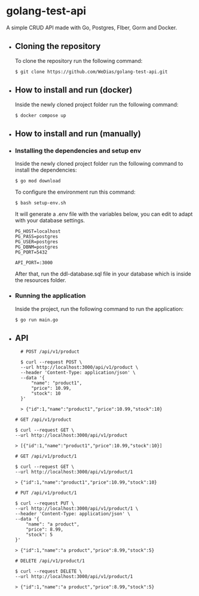 # golang-test-api

  A simple CRUD API made with Go, Postgres, FIber, Gorm and Docker.

- ## Cloning the repository
  To clone the repository run the following command:
  ```
  $ git clone https://github.com/WeDias/golang-test-api.git
  ```
  
- ## How to install and run (docker)
	Inside the newly cloned project folder run the following command:
	```
	$ docker compose up
	```

- ## How to install and run (manually)

- ### Installing the dependencies and setup env
  Inside the newly cloned project folder run the following command to install the dependencies:
  ```
  $ go mod download
  ```
  To configure the environment run this command:
  ```
  $ bash setup-env.sh
  ```
  It will generate a .env file with the variables below, you can edit to adapt with your database settings.
  ```
  PG_HOST=localhost
  PG_PASS=postgres
  PG_USER=postgres
  PG_DBNM=postgres
  PG_PORT=5432
  
  API_PORT=:3000
  ```
  After that, run the ddl-database.sql file in your database which is inside the resources folder.

- ### Running the application
  Inside the project, run the following command to run the application:
  ```
  $ go run main.go
  ```

- ## API
  ```
	# POST /api/v1/product

	$ curl --request POST \
	--url http://localhost:3000/api/v1/product \
	--header 'Content-Type: application/json' \
	--data '{
		"name": "product1",
		"price": 10.99,
		"stock": 10
	}'

	> {"id":1,"name":"product1","price":10.99,"stock":10}
	```

	```
	# GET /api/v1/product

	$ curl --request GET \
	--url http://localhost:3000/api/v1/product

	> [{"id":1,"name":"product1","price":10.99,"stock":10}]
	```

	```
	# GET /api/v1/product/1

	$ curl --request GET \
	--url http://localhost:3000/api/v1/product/1

	> {"id":1,"name":"product1","price":10.99,"stock":10}
	```

	```
	# PUT /api/v1/product/1

	$ curl --request PUT \
	--url http://localhost:3000/api/v1/product/1 \
	--header 'Content-Type: application/json' \
	--data '{
		"name": "a product",
		"price": 8.99,
		"stock": 5
	}'

	> {"id":1,"name":"a product","price":8.99,"stock":5}
	```

	```
	# DELETE /api/v1/product/1

	$ curl --request DELETE \
	--url http://localhost:3000/api/v1/product/1

	> {"id":1,"name":"a product","price":8.99,"stock":5}
  ```
